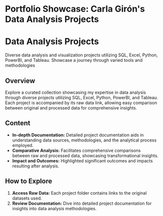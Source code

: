 # Portfolio Showcase: Carla Girón's Data Analysis Projects
# Data Analysis Projects
Diverse data analysis and visualization projects utilizing SQL, Excel, Python, PowerBI, and Tableau. Showcase a journey through varied tools and methodologies


## Overview
Explore a curated collection showcasing my expertise in data analysis through diverse projects utilizing SQL, Excel, Python, PowerBI, and Tableau. Each project is accompanied by its raw data link, allowing easy comparison between original and processed data for comprehensive insights.

## Content
- **In-depth Documentation:** Detailed project documentation aids in understanding data sources, methodologies, and the analytical process employed.
- **Comparative Analysis:** Facilitates comprehensive comparisons between raw and processed data, showcasing transformational insights.
- **Impact and Outcomes:** Highlighted significant outcomes and impacts resulting after analysis.

## How to Explore
1. **Access Raw Data:** Each project folder contains links to the original datasets used.
2. **Review Documentation:** Dive into detailed project documentation for insights into data analysis methodologies.


